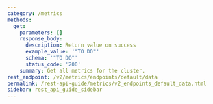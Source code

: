 ```yaml
---
category: /metrics
methods:
  get:
    parameters: []
    response_body:
      description: Return value on success
      example_value: '"TO DO"'
      schema: '"TO DO"'
      status_code: '200'
    summary: Get all metrics for the cluster.
rest_endpoint: /v2/metrics/endpoints/default/data
permalink: /rest-api-guide/metrics/v2_endpoints_default_data.html
sidebar: rest_api_guide_sidebar
---
```

